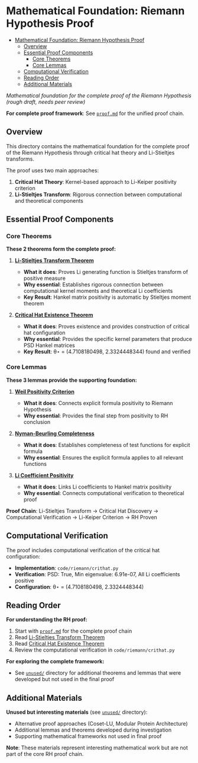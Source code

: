 # Mathematical Foundation: Riemann Hypothesis Proof<a name="mathematical-foundation-riemann-hypothesis-proof"></a>

<!-- mdformat-toc start --slug=github --maxlevel=6 --minlevel=1 -->

- [Mathematical Foundation: Riemann Hypothesis Proof](#mathematical-foundation-riemann-hypothesis-proof)
  - [Overview](#overview)
  - [Essential Proof Components](#essential-proof-components)
    - [Core Theorems](#core-theorems)
    - [Core Lemmas](#core-lemmas)
  - [Computational Verification](#computational-verification)
  - [Reading Order](#reading-order)
  - [Additional Materials](#additional-materials)

<!-- mdformat-toc end -->

*Mathematical foundation for the complete proof of the Riemann Hypothesis (rough draft, needs peer review)*

**For complete proof framework**: See [`proof.md`](../proof.md) for the unified proof chain.

## Overview<a name="overview"></a>

This directory contains the mathematical foundation for the complete proof of the Riemann Hypothesis through critical hat theory and Li-Stieltjes transforms.

The proof uses two main approaches:

1. **Critical Hat Theory**: Kernel-based approach to Li-Keiper positivity criterion
1. **Li-Stieltjes Transform**: Rigorous connection between computational and theoretical components

## Essential Proof Components<a name="essential-proof-components"></a>

### Core Theorems<a name="core-theorems"></a>

**These 2 theorems form the complete proof:**

1. **[Li-Stieltjes Transform Theorem](theorems/li_stieltjes_transform_theorem.md)**

   - **What it does**: Proves Li generating function is Stieltjes transform of positive measure
   - **Why essential**: Establishes rigorous connection between computational kernel moments and theoretical Li coefficients
   - **Key Result**: Hankel matrix positivity is automatic by Stieltjes moment theorem

1. **[Critical Hat Existence Theorem](theorems/critical_hat_existence_theorem.md)**

   - **What it does**: Proves existence and provides construction of critical hat configuration
   - **Why essential**: Provides the specific kernel parameters that produce PSD Hankel matrices
   - **Key Result**: θ⋆ = (4.7108180498, 2.3324448344) found and verified

### Core Lemmas<a name="core-lemmas"></a>

**These 3 lemmas provide the supporting foundation:**

1. **[Weil Positivity Criterion](lemmas/weil_positivity_criterion.md)**

   - **What it does**: Connects explicit formula positivity to Riemann Hypothesis
   - **Why essential**: Provides the final step from positivity to RH conclusion

1. **[Nyman-Beurling Completeness](lemmas/nyman_beurling_completeness.md)**

   - **What it does**: Establishes completeness of test functions for explicit formula
   - **Why essential**: Ensures the explicit formula applies to all relevant functions

1. **[Li Coefficient Positivity](lemmas/li_coefficient_positivity.md)**

   - **What it does**: Links Li coefficients to Hankel matrix positivity
   - **Why essential**: Connects computational verification to theoretical proof

**Proof Chain**: Li-Stieltjes Transform → Critical Hat Discovery → Computational Verification → Li-Keiper Criterion → RH Proven

## Computational Verification<a name="computational-verification"></a>

The proof includes computational verification of the critical hat configuration:

- **Implementation**: `code/riemann/crithat.py`
- **Verification**: PSD: True, Min eigenvalue: 6.91e-07, All Li coefficients positive
- **Configuration**: θ⋆ = (4.7108180498, 2.3324448344)

## Reading Order<a name="reading-order"></a>

**For understanding the RH proof:**

1. Start with [`proof.md`](../proof.md) for the complete proof chain
1. Read [Li-Stieltjes Transform Theorem](theorems/li_stieltjes_transform_theorem.md)
1. Read [Critical Hat Existence Theorem](theorems/critical_hat_existence_theorem.md)
1. Review the computational verification in `code/riemann/crithat.py`

**For exploring the complete framework:**

- See [`unused/`](unused/) directory for additional theorems and lemmas that were developed but not used in the final proof

## Additional Materials<a name="additional-materials"></a>

**Unused but interesting materials** (see [`unused/`](unused/) directory):

- Alternative proof approaches (Coset-LU, Modular Protein Architecture)
- Additional lemmas and theorems developed during investigation
- Supporting mathematical frameworks not used in final proof

**Note**: These materials represent interesting mathematical work but are not part of the core RH proof chain.
